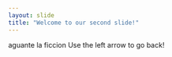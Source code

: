 ```yaml
---
layout: slide
title: "Welcome to our second slide!"
---
```

aguante la ficcion
Use the left arrow to go back!
